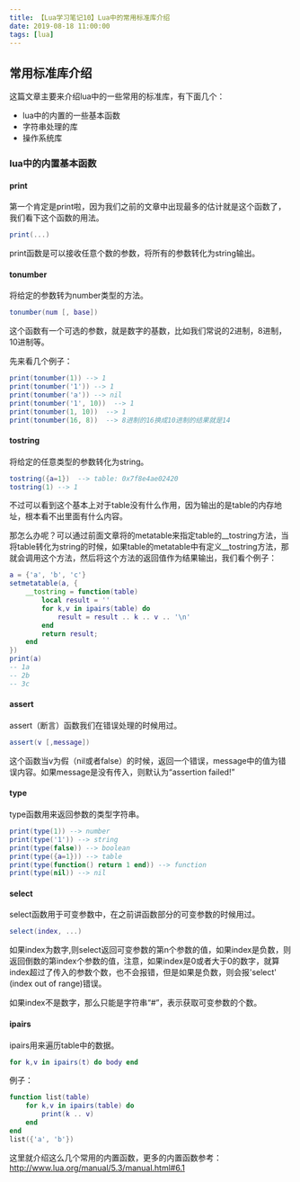 ```yaml
---
title: 【Lua学习笔记10】Lua中的常用标准库介绍
date: 2019-08-18 11:00:00
tags: [lua]
---
```


## 常用标准库介绍
这篇文章主要来介绍lua中的一些常用的标准库，有下面几个：
- lua中的内置的一些基本函数
- 字符串处理的库
- 操作系统库


### lua中的内置基本函数
#### print
第一个肯定是print啦，因为我们之前的文章中出现最多的估计就是这个函数了，我们看下这个函数的用法。

```lua
print(...)
```

print函数是可以接收任意个数的参数，将所有的参数转化为string输出。


#### tonumber
将给定的参数转为number类型的方法。

```lua
tonumber(num [, base])
```
这个函数有一个可选的参数，就是数字的基数，比如我们常说的2进制，8进制，10进制等。

先来看几个例子：

```lua
print(tonumber(1)) --> 1
print(tonumber('1')) --> 1
print(tonumber('a')) --> nil
print(tonumber('1', 10))  --> 1
print(tonumber(1, 10))  --> 1
print(tonumber(16, 8))  --> 8进制的16换成10进制的结果就是14
```

#### tostring
将给定的任意类型的参数转化为string。

```lua
tostring({a=1})  --> table: 0x7f8e4ae02420
tostring(1) --> 1
```

不过可以看到这个基本上对于table没有什么作用，因为输出的是table的内存地址，根本看不出里面有什么内容。

那怎么办呢？可以通过前面文章将的metatable来指定table的__tostring方法，当将table转化为string的时候，如果table的metatable中有定义__tostring方法，那就会调用这个方法，然后将这个方法的返回值作为结果输出，我们看个例子：

```lua
a = {'a', 'b', 'c'}
setmetatable(a, {
    __tostring = function(table)
        local result = ''
        for k,v in ipairs(table) do
            result = result .. k .. v .. '\n'
        end
        return result;
    end
})
print(a)
-- 1a
-- 2b
-- 3c
```

#### assert
assert（断言）函数我们在错误处理的时候用过。

```lua
assert(v [,message])
```
这个函数当v为假（nil或者false）的时候，返回一个错误，message中的值为错误内容。如果message是没有传入，则默认为“assertion failed!”


#### type

type函数用来返回参数的类型字符串。

```lua
print(type(1)) --> number
print(type('1')) --> string
print(type(false)) --> boolean
print(type({a=1})) --> table
print(type(function() return 1 end)) --> function
print(type(nil)) --> nil
```


#### select
select函数用于可变参数中，在之前讲函数部分的可变参数的时候用过。

```lua
select(index, ...)
```
如果index为数字,则select返回可变参数的第n个参数的值，如果index是负数，则返回倒数的第index个参数的值，注意，如果index是0或者大于0的数字，就算index超过了传入的参数个数，也不会报错，但是如果是负数，则会报'select' (index out of range)错误。

如果index不是数字，那么只能是字符串“#”，表示获取可变参数的个数。

#### ipairs
ipairs用来遍历table中的数据。

```lua
for k,v in ipairs(t) do body end
```

例子：

```lua
function list(table)
    for k,v in ipairs(table) do
        print(k .. v)
    end
end
list({'a', 'b'})
```

这里就介绍这么几个常用的内置函数，更多的内置函数参考：
http://www.lua.org/manual/5.3/manual.html#6.1